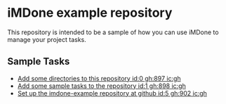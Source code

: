 iMDone example repository
====
This repository is intended to be a sample of how you can use iMDone to manage your project tasks.

Sample Tasks
----
- [Add some directories to this repository id:0 gh:897 ic:gh](#TODO:)
- [Add some sample tasks to the repository id:1 gh:898 ic:gh](#TODO:)
- [Set up the imdone-example repository at github id:5 gh:902 ic:gh](#DONE:)
